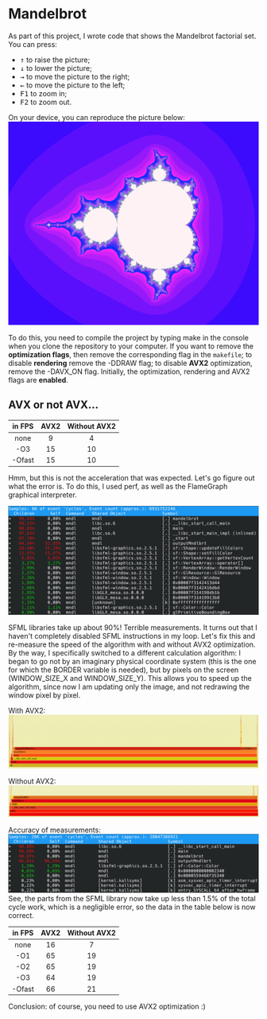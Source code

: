 # Mandelbrot
As part of this project, I wrote code that shows the Mandelbrot factorial set. You can press:
- <kbd>&#x2191;</kbd> to raise the picture;
- <kbd>&#x2193;</kbd> to lower the picture;
- <kbd>&#8594;</kbd> to move the picture to the right;
- <kbd>&#8592;</kbd> to move the picture to the left;
- <kbd>F1</kbd> to zoom in;
- <kbd>F2</kbd> to zoom out.

On your device, you can reproduce the picture below:
![Mandelbrot](./img/Mandelbrot.png)

To do this, you need to compile the project by typing make in the console when you clone the repository to your computer. If you want to remove the __optimization flags__, then remove the corresponding flag in the `makefile`; to disable __rendering__ remove the -DDRAW flag; to disable __AVX2__ optimization, remove the -DAVX_ON flag. Initially, the optimization, rendering and AVX2 flags are __enabled__.

## AVX or not AVX... 

|   in FPS    |       AVX2        |  Without AVX2  |
| :------:    | :---------------: | :------------: | 
|   none      |        9          |        4       |
|    -O3      |       15          |       10       |
|   -Ofast    |       15          |       10       |

Hmm, but this is not the acceleration that was expected. Let's go figure out what the error is. To do this, I used perf, as well as the FlameGraph graphical interpreter.

![My error](./img/Error.png)

SFML libraries take up about 90%! Terrible measurements. It turns out that I haven't completely disabled SFML instructions in my loop. Let's fix this and re-measure the speed of the algorithm with and without AVX2 optimization. By the way, I specifically switched to a different calculation algorithm: I began to go not by an imaginary physical coordinate system (this is the one for which the BORDER variable is needed), but by pixels on the screen (WINDOW_SIZE_X and WINDOW_SIZE_Y). This allows you to speed up the algorithm, since now I am updating only the image, and not redrawing the window pixel by pixel.

With AVX2:
![AVX2](./img/Avx.png)

Without AVX2:
![WITHOUT_AVX2](./img/No_avx.png)

Accuracy of measurements:
![Percentages](./img/Percentages.png)
See, the parts from the SFML library now take up less than 1.5% of the total cycle work, which is a negligible error, so the data in the table below is now correct.

|   in FPS    |       AVX2        |  Without AVX2  |
| :------:    | :---------------: | :------------: | 
|   none      |       16          |        7       |
|    -O1      |       65          |       19       |
|    -O2      |       65          |       19       |
|    -O3      |       64          |       19       |
|   -Ofast    |       66          |       21       |

Conclusion: of course, you need to use AVX2 optimization :)
